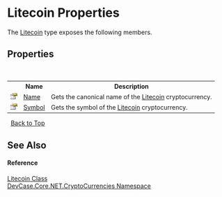 # Litecoin Properties
 

The <a href="T_DevCase_Core_NET_CryptoCurrencies_Litecoin">Litecoin</a> type exposes the following members.


## Properties
&nbsp;<table><tr><th></th><th>Name</th><th>Description</th></tr><tr><td>![Public property](media/pubproperty.gif "Public property")</td><td><a href="P_DevCase_Core_NET_CryptoCurrencies_Litecoin_Name">Name</a></td><td>
Gets the canonical name of the <a href="T_DevCase_Core_NET_CryptoCurrencies_Litecoin">Litecoin</a> cryptocurrency.</td></tr><tr><td>![Public property](media/pubproperty.gif "Public property")</td><td><a href="P_DevCase_Core_NET_CryptoCurrencies_Litecoin_Symbol">Symbol</a></td><td>
Gets the symbol of the <a href="T_DevCase_Core_NET_CryptoCurrencies_Litecoin">Litecoin</a> cryptocurrency.</td></tr></table>&nbsp;
<a href="#litecoin-properties">Back to Top</a>

## See Also


#### Reference
<a href="T_DevCase_Core_NET_CryptoCurrencies_Litecoin">Litecoin Class</a><br /><a href="N_DevCase_Core_NET_CryptoCurrencies">DevCase.Core.NET.CryptoCurrencies Namespace</a><br />